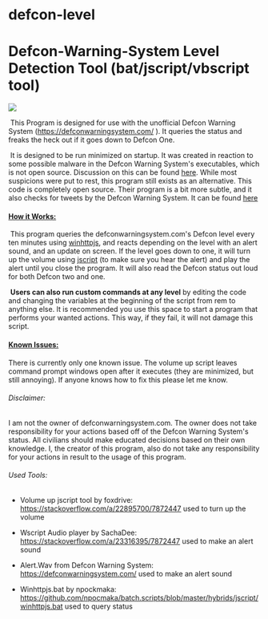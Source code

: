 # defcon-level
# Defcon-Warning-System Level Detection Tool (bat/jscript/vbscript tool)

![](https://i.imgur.com/P4cFzUJ.png)

​    This Program is designed for use with the unofficial Defcon Warning System (https://defconwarningsystem.com/ ). It queries the status and freaks the heck out if it goes down to Defcon One.

​    It is designed to be run minimized on startup. It was created in reaction to some possible malware in the Defcon Warning System's executables, which is not open source. Discussion on this can be found [here](https://www.defconwarningsystem.com/phpBB3/viewtopic.php?f=24&t=13798). While most suspicions were put to rest, this program still exists as an alternative. This code is completely open source. Their program is a bit more subtle, and it also checks for tweets by the Defcon Warning System. It can be found [here](https://defconwarningsystem.com/links-tools/#Applications)


#### <u>**How it Works:**</u>

​    This program queries the defconwarningsystem.com's Defcon level every ten minutes using [winhttpjs](https://github.com/npocmaka/batch.scripts/blob/master/hybrids/jscript/winhttpjs.bat), and reacts depending on the level with an alert sound, and an update on screen. If the level goes down to one, it will turn up the volume using [jscript](https://stackoverflow.com/a/22895700/7872447) (to make sure you hear the alert) and play the alert until you close the program. It will also read the Defcon status out loud for both Defcon two and one.

​	**Users can also run custom commands at any level** by editing the code and changing the variables at the beginning of the script from rem to anything else. It is recommended you use this space to start a program that performs your wanted actions. This way, if they fail, it will not damage this script.



#### <u>Known Issues:</u>

   There is currently only one known issue. The volume up script leaves command prompt windows open after it executes (they are minimized, but still annoying). If anyone knows how to fix this please let me know.





###### Disclaimer:

   I am not the owner of defconwarningsystem.com. The owner does not take responsibility for your actions based off of the Defcon Warning System's status. All civilians should make educated decisions based on their own knowledge. I, the creator of this program, also do not take any responsibility for your actions in result to the usage of this program.

###### Used Tools:

- Volume up jscript tool by foxdrive: https://stackoverflow.com/a/22895700/7872447 used to turn up the volume

- Wscript Audio player by SachaDee: https://stackoverflow.com/a/23316395/7872447  used to make an alert sound

- Alert.Wav from Defcon Warning System: https://defconwarningsystem.com/  used to make an alert sound

- Winhttpjs.bat by npockmaka:  https://github.com/npocmaka/batch.scripts/blob/master/hybrids/jscript/winhttpjs.bat  used to query status
